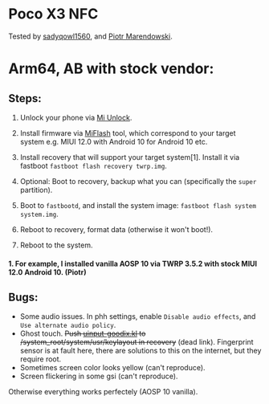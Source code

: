 # Poco X3 NFC

Tested by [sadyqowl1560](https://github.com/sadyqowl1560), and [Piotr Marendowski](https://github.com/piotr-marendowski).

# Arm64, AB with stock vendor:

## Steps:

1. Unlock your phone via [Mi Unlock](https://en.miui.com/unlock/download_en.html).

2. Install firmware via [MiFlash](https://github.com/droidfirmwares/miflashtool/releases) tool, which correspond to your target system e.g. MIUI 12.0 with Android 10 for Android 10 etc.

3. Install recovery that will support your target system[1]. Install it via fastboot `fastboot flash recovery twrp.img`.

4. Optional: Boot to recovery, backup what you can (specifically the `super` partition).

5. Boot to `fastbootd`, and install the system image: `fastboot flash system system.img`.

6. Reboot to recovery, format data (otherwise it won't boot!).

7. Reboot to the system.

#### 1. For example, I installed vanilla AOSP 10 via TWRP 3.5.2 with stock MIUI 12.0 Android 10. (Piotr)

## Bugs:

- Some audio issues. In phh settings, enable `Disable audio effects`, and `Use alternate audio policy`.
- Ghost touch. ~~Push [uinput-goodix.kl](https://del.dog/uinput-goodix.txt) to /system_root/system/usr/keylayout in recovery~~ (dead link). Fingerprint sensor is at fault here, there are solutions to this on the internet, but they require root.
- Sometimes screen color looks yellow (can't reproduce).
- Screen flickering in some gsi (can't reproduce).

Otherwise everything works perfectely (AOSP 10 vanilla).
 